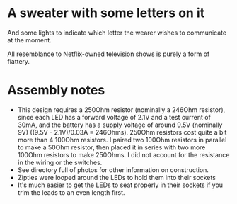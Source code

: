 # A sweater with some letters on it

And some lights to indicate which letter the wearer wishes to communicate at the moment.

All resemblance to Netflix-owned television shows is purely a form of flattery.

# Assembly notes

- This design requires a 250Ohm resistor (nominally a 246Ohm resistor), since each LED has a forward voltage of 2.1V and a test current of 30mA, and the battery has a supply voltage of around 9.5V (nominally 9V) ((9.5V - 2.1V)/0.03A = 246Ohms).  250Ohm resistors cost quite a bit more than 4 100Ohm resistors.  I paired two 100Ohm resistors in parallel to make a 50Ohm resistor, then placed it in series with two more 100Ohm resistors to make 250Ohms.  I did not account for the resistance in the wiring or the switches.
- See directory full of photos for other information on construction.
- Zipties were looped around the LEDs to hold them into their sockets
- It's much easier to get the LEDs to seat properly in their sockets if you trim the leads to an even length first.
